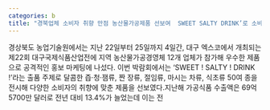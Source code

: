 ```yaml
---
categories: b
title: "경북업체 소비자 취향 만점 농산물가공제품 선보여  SWEET SALTY DRINK’로 소비자 취향 저격"
---
```

경상북도 농업기술원에서는 지난 22일부터 25일까지 4일간, 대구 엑스코에서 개최되는 제22회 대구국제식품산업전에 지역 농산물가공경영체 12개 업체가 참가해 우수한 제품으로 공격적인 홍보 마케팅에 나섰다.									이번 박람회에서는 ‘SWEET ! SALTY ! DRINK !’라는 출품 주제로 달콤한 즙&#8231;청&#8231;잼류, 짠 장류, 절임류, 마시는 차류, 식초류 50여 종을 전시해 다양한 소비자의 취향에 맞춘 제품을 선보였다.지난해 가공식품 수출액은 69억5700만 달러로 전년 대비 13.4%가 늘었는데 이는 전